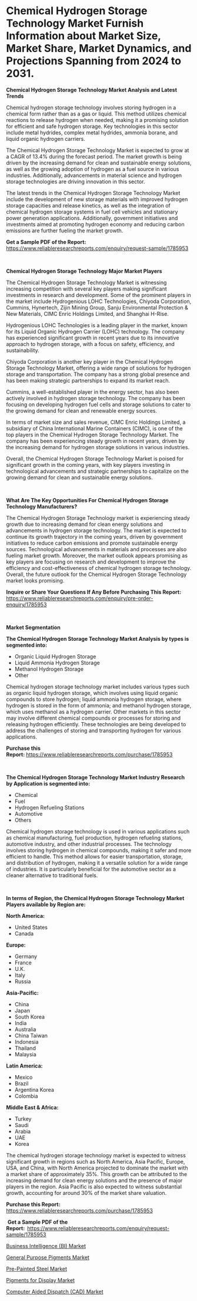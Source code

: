 <p><h1>Chemical Hydrogen Storage Technology Market Furnish Information about Market Size, Market Share, Market Dynamics, and Projections Spanning from 2024 to 2031.</h1></p><p><strong>Chemical Hydrogen Storage Technology Market Analysis and Latest Trends</strong></p>
<p><p>Chemical hydrogen storage technology involves storing hydrogen in a chemical form rather than as a gas or liquid. This method utilizes chemical reactions to release hydrogen when needed, making it a promising solution for efficient and safe hydrogen storage. Key technologies in this sector include metal hydrides, complex metal hydrides, ammonia borane, and liquid organic hydrogen carriers.</p><p>The Chemical Hydrogen Storage Technology Market is expected to grow at a CAGR of 13.4% during the forecast period. The market growth is being driven by the increasing demand for clean and sustainable energy solutions, as well as the growing adoption of hydrogen as a fuel source in various industries. Additionally, advancements in material science and hydrogen storage technologies are driving innovation in this sector.</p><p>The latest trends in the Chemical Hydrogen Storage Technology Market include the development of new storage materials with improved hydrogen storage capacities and release kinetics, as well as the integration of chemical hydrogen storage systems in fuel cell vehicles and stationary power generation applications. Additionally, government initiatives and investments aimed at promoting hydrogen economy and reducing carbon emissions are further fueling the market growth.</p></p>
<p><strong>Get a Sample PDF of the Report:&nbsp;</strong> <a href="https://www.reliableresearchreports.com/enquiry/request-sample/1785953">https://www.reliableresearchreports.com/enquiry/request-sample/1785953</a></p>
<p>&nbsp;</p>
<p><strong>Chemical Hydrogen Storage Technology Major Market Players</strong></p>
<p><p>The Chemical Hydrogen Storage Technology Market is witnessing increasing competition with several key players making significant investments in research and development. Some of the prominent players in the market include Hydrogenious LOHC Technologies, Chiyoda Corporation, Cummins, Hynertech, Zijin Mining Group, Sanju Environmental Protection & New Materials, CIMC Enric Holdings Limited, and Shanghai H-Rise.</p><p>Hydrogenious LOHC Technologies is a leading player in the market, known for its Liquid Organic Hydrogen Carrier (LOHC) technology. The company has experienced significant growth in recent years due to its innovative approach to hydrogen storage, with a focus on safety, efficiency, and sustainability.</p><p>Chiyoda Corporation is another key player in the Chemical Hydrogen Storage Technology Market, offering a wide range of solutions for hydrogen storage and transportation. The company has a strong global presence and has been making strategic partnerships to expand its market reach.</p><p>Cummins, a well-established player in the energy sector, has also been actively involved in hydrogen storage technology. The company has been focusing on developing hydrogen fuel cells and storage solutions to cater to the growing demand for clean and renewable energy sources.</p><p>In terms of market size and sales revenue, CIMC Enric Holdings Limited, a subsidiary of China International Marine Containers (CIMC), is one of the top players in the Chemical Hydrogen Storage Technology Market. The company has been experiencing steady growth in recent years, driven by the increasing demand for hydrogen storage solutions in various industries.</p><p>Overall, the Chemical Hydrogen Storage Technology Market is poised for significant growth in the coming years, with key players investing in technological advancements and strategic partnerships to capitalize on the growing demand for clean and sustainable energy solutions.</p></p>
<p>&nbsp;</p>
<p><strong>What Are The Key Opportunities For Chemical Hydrogen Storage Technology Manufacturers?</strong></p>
<p><p>The Chemical Hydrogen Storage Technology market is experiencing steady growth due to increasing demand for clean energy solutions and advancements in hydrogen storage technology. The market is expected to continue its growth trajectory in the coming years, driven by government initiatives to reduce carbon emissions and promote sustainable energy sources. Technological advancements in materials and processes are also fueling market growth. Moreover, the market outlook appears promising as key players are focusing on research and development to improve the efficiency and cost-effectiveness of chemical hydrogen storage technology. Overall, the future outlook for the Chemical Hydrogen Storage Technology market looks promising.</p></p>
<p><strong>Inquire or Share Your Questions If Any Before Purchasing This Report:</strong> <a href="https://www.reliableresearchreports.com/enquiry/pre-order-enquiry/1785953">https://www.reliableresearchreports.com/enquiry/pre-order-enquiry/1785953</a></p>
<p>&nbsp;</p>
<p><strong>Market Segmentation</strong></p>
<p><strong>The Chemical Hydrogen Storage Technology Market Analysis by types is segmented into:</strong></p>
<p><ul><li>Organic Liquid Hydrogen Storage</li><li>Liquid Ammonia Hydrogen Storage</li><li>Methanol Hydrogen Storage</li><li>Other</li></ul></p>
<p><p>Chemical hydrogen storage technology market includes various types such as organic liquid hydrogen storage, which involves using liquid organic compounds to store hydrogen; liquid ammonia hydrogen storage, where hydrogen is stored in the form of ammonia; and methanol hydrogen storage, which uses methanol as a hydrogen carrier. Other markets in this sector may involve different chemical compounds or processes for storing and releasing hydrogen efficiently. These technologies are being developed to address the challenges of storing and transporting hydrogen for various applications.</p></p>
<p><strong>Purchase this Report:&nbsp;</strong><a href="https://www.reliableresearchreports.com/purchase/1785953">https://www.reliableresearchreports.com/purchase/1785953</a></p>
<p>&nbsp;</p>
<p><strong>The Chemical Hydrogen Storage Technology Market Industry Research by Application is segmented into:</strong></p>
<p><ul><li>Chemical</li><li>Fuel</li><li>Hydrogen Refueling Stations</li><li>Automotive</li><li>Others</li></ul></p>
<p><p>Chemical hydrogen storage technology is used in various applications such as chemical manufacturing, fuel production, hydrogen refueling stations, automotive industry, and other industrial processes. The technology involves storing hydrogen in chemical compounds, making it safer and more efficient to handle. This method allows for easier transportation, storage, and distribution of hydrogen, making it a versatile solution for a wide range of industries. It is particularly beneficial for the automotive sector as a cleaner alternative to traditional fuels.</p></p>
<p>&nbsp;</p>
<p><strong>In terms of Region, the Chemical Hydrogen Storage Technology Market Players available by Region are:</strong></p>
<p>
    <p> <strong> North America: </strong>
        <ul>
            <li>United States</li>
            <li>Canada</li>
        </ul>
        </p> 
    <p> <strong> Europe: </strong>
        <ul>
            <li>Germany</li>
            <li>France</li>
            <li>U.K.</li>
            <li>Italy</li>
            <li>Russia</li>
        </ul>
        </p> 
    <p> <strong> Asia-Pacific: </strong>
        <ul>
            <li>China</li>
            <li>Japan</li>
            <li>South Korea</li>
            <li>India</li>
            <li>Australia</li>
            <li>China Taiwan</li>
            <li>Indonesia</li>
            <li>Thailand</li>
            <li>Malaysia</li>
        </ul>
        </p> 
    <p> <strong> Latin America: </strong>
        <ul>
            <li>Mexico</li>
            <li>Brazil</li>
            <li>Argentina Korea</li>
            <li>Colombia</li>
        </ul>
        </p> 
    <p> <strong> Middle East & Africa: </strong>
        <ul>
            <li>Turkey</li>
            <li>Saudi</li>
            <li>Arabia</li>
            <li>UAE</li>
            <li>Korea</li>
        </ul>
    </p>
    </p>
<p><p>The chemical hydrogen storage technology market is expected to witness significant growth in regions such as North America, Asia Pacific, Europe, USA, and China, with North America projected to dominate the market with a market share of approximately 35%. This growth can be attributed to the increasing demand for clean energy solutions and the presence of major players in the region. Asia Pacific is also expected to witness substantial growth, accounting for around 30% of the market share valuation.</p></p>
<p><strong>Purchase this Report: </strong><a href="https://www.reliableresearchreports.com/purchase/1785953">https://www.reliableresearchreports.com/purchase/1785953</a></p>
<p>&nbsp;<strong>Get a Sample PDF of the Report:&nbsp;&nbsp;</strong><a href="https://www.reliableresearchreports.com/enquiry/request-sample/1785953">https://www.reliableresearchreports.com/enquiry/request-sample/1785953</a></p>
<p><strong></strong></p>
<p><p><a href="https://medium.com/@cletaturner879789/business-intelligence-bi-market-size-reveals-the-best-marketing-channels-in-global-industry-7cce6f62a9f2">Business Intelligence (BI) Market</a></p><p><a href="https://github.com/mabutironaldo/Market-Research-Report-List-3/blob/main/general-purpose-pigments-market.md">General Purpose Pigments Market</a></p><p><a href="https://issuu.com/reportprime-2/docs/pre-painted-steel-market-size-2030.pptx">Pre-Painted Steel Market</a></p><p><a href="https://github.com/Paul14Anderson63/Market-Research-Report-List-2/blob/main/pigments-for-display-market.md">Pigments for Display Market</a></p><p><a href="https://medium.com/@cletaturner879789/computer-aided-dispatch-cad-market-the-key-to-successful-business-strategy-forecast-till-2031-05d1df4cb057">Computer Aided Dispatch (CAD) Market</a></p></p>